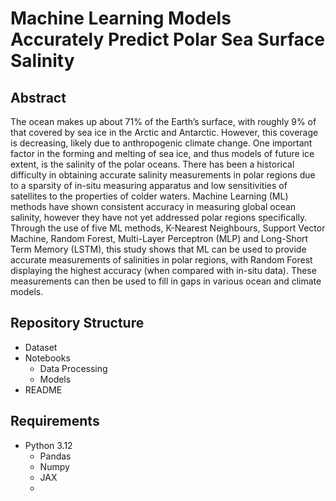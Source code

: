 # **Machine Learning Models Accurately Predict Polar Sea Surface Salinity**

## **Abstract**
The ocean makes up about 71\% of the Earth’s surface, with roughly 9\% of that covered by sea ice in the Arctic and Antarctic. However, this coverage is decreasing, likely due to anthropogenic climate change. One important factor in the forming and melting of sea ice, and thus models of future ice extent, is the salinity of the polar oceans. There has been a historical difficulty in obtaining accurate salinity measurements in polar regions due to a sparsity of in-situ measuring apparatus and low sensitivities of satellites to the properties of colder waters. Machine Learning (ML) methods have shown consistent accuracy in measuring global ocean salinity, however they have not yet addressed polar regions specifically. Through the use of five ML methods, K-Nearest Neighbours, Support Vector Machine, Random Forest, Multi-Layer Perceptron (MLP) and Long-Short Term Memory (LSTM), this study shows that ML can be used to provide accurate measurements of salinities in polar regions, with Random Forest displaying the highest accuracy (when compared with in-situ data). These measurements can then be used to fill in gaps in various ocean and climate models.

## **Repository Structure**
- Dataset
- Notebooks
  - Data Processing
  - Models
- README

## **Requirements**
- Python 3.12
   - Pandas
   - Numpy
   - JAX
   - 
